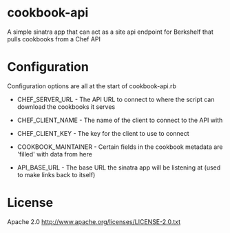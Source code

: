 cookbook-api
============

A simple sinatra app that can act as a site api endpoint for Berkshelf that pulls cookbooks from a Chef API

Configuration
=============

Configuration options are all at the start of cookbook-api.rb

 * CHEF_SERVER_URL - The API URL to connect to where the script can download the cookbooks it serves
 * CHEF_CLIENT_NAME - The name of the client to connect to the API with
 * CHEF_CLIENT_KEY - The key for the client to use to connect

 * COOKBOOK_MAINTAINER - Certain fields in the cookbook metadata are 'filled' with data from here
 
 * API_BASE_URL - The base URL the sinatra app will be listening at (used to make links back to itself)

License
=======

Apache 2.0
http://www.apache.org/licenses/LICENSE-2.0.txt
